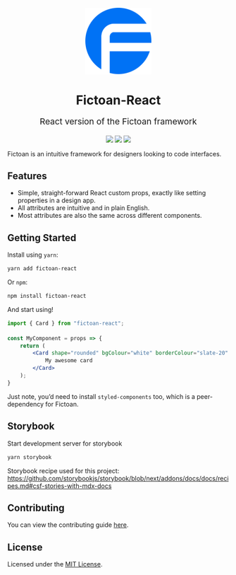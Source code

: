 <p align="center" style="color: #343a40">
  <a href="https://fictoan.io"><img src="fictoan-logo.svg" alt="emotion" height="150" width="150"></a>
  <h1 align="center">Fictoan-React</h1>
</p>
<p align="center" style="font-size: 1.2rem;">React version of the Fictoan framework</p>
<p align="center">
<a href="https://www.npmjs.com/package/fictoan-react"><img src="https://img.shields.io/npm/v/fictoan-react"/></a>
<a href="https://www.npmjs.com/package/fictoan-react"><img src="https://img.shields.io/bundlephobia/min/fictoan-react"/></a>
<a href="LICENSE"><img src="https://img.shields.io/github/license/fictoan/fictoan-react"/></a>
</p>

Fictoan is an intuitive framework for designers looking to code interfaces.

## Features
- Simple, straight-forward React custom props, exactly like setting properties in a design app.
- All attributes are intuitive and in plain English.
- Most attributes are also the same across different components.

## Getting Started
Install using `yarn`:
```sh
yarn add fictoan-react
```
Or `npm`:
```sh
npm install fictoan-react
```

And start using!
```jsx
import { Card } from "fictoan-react";

const MyComponent = props => {
    return (
        <Card shape="rounded" bgColour="white" borderColour="slate-20" shadow="soft">
            My awesome card
        </Card>
    );
}
```

Just note, you’d need to install `styled-components` too, which is a peer-dependency for Fictoan.

## Storybook
Start development server for storybook
```sh
yarn storybook
```

Storybook recipe used for this project: https://github.com/storybookjs/storybook/blob/next/addons/docs/docs/recipes.md#csf-stories-with-mdx-docs

## Contributing
You can view the contributing guide [here](.github/CONTRIBUTING.md).

## License
Licensed under the [MIT License](LICENSE).


